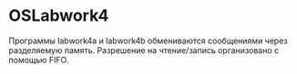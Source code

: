 # OSLabwork4
Программы labwork4a и labwork4b обмениваются сообщениями через разделяемую
память. Разрешение на чтение/запись организовано с помощью FIFO.
